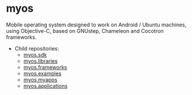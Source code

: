 # myos

Mobile operating system designed to work on Android / Ubuntu machines, using Objective-C, based on GNUstep, Chameleon and Cocotron frameworks.

* Child repositories:
  * [myos.sdk](https://github.com/amraboelela/myos.sdk)
  * [myos.libraries](https://github.com/amraboelela/myos.libraries)
  * [myos.frameworks](https://github.com/amraboelela/myos.frameworks)
  * [myos.examples](https://github.com/amraboelela/myos.examples)
  * [myos.myapps](https://github.com/amraboelela/myos.myapps)
  * [myos.applications](https://github.com/amraboelela/myos.applications)
 
